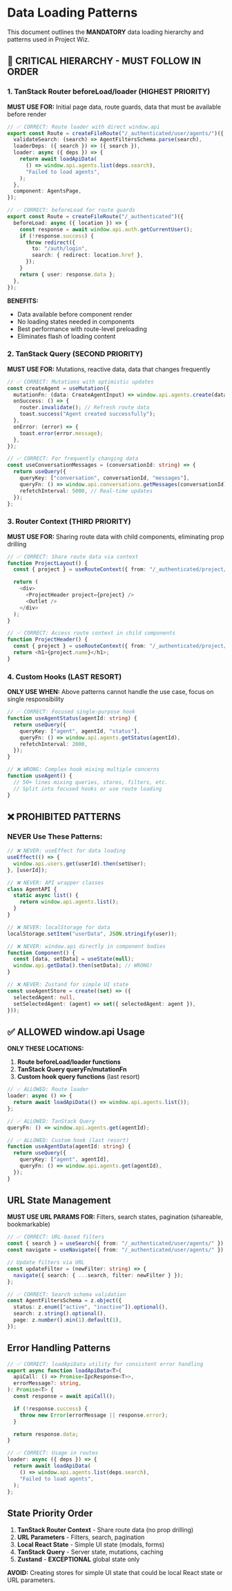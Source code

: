 # Data Loading Patterns

This document outlines the **MANDATORY** data loading hierarchy and patterns used in Project Wiz.

## 🚨 CRITICAL HIERARCHY - MUST FOLLOW IN ORDER

### 1. TanStack Router beforeLoad/loader (HIGHEST PRIORITY)

**MUST USE FOR:** Initial page data, route guards, data that must be available before render

```typescript
// ✅ CORRECT: Route loader with direct window.api
export const Route = createFileRoute("/_authenticated/user/agents/")({
  validateSearch: (search) => AgentFiltersSchema.parse(search),
  loaderDeps: ({ search }) => ({ search }),
  loader: async ({ deps }) => {
    return await loadApiData(
      () => window.api.agents.list(deps.search),
      "Failed to load agents",
    );
  },
  component: AgentsPage,
});

// ✅ CORRECT: beforeLoad for route guards
export const Route = createFileRoute("/_authenticated")({
  beforeLoad: async ({ location }) => {
    const response = await window.api.auth.getCurrentUser();
    if (!response.success) {
      throw redirect({
        to: "/auth/login",
        search: { redirect: location.href },
      });
    }
    return { user: response.data };
  },
});
```

**BENEFITS:**

- Data available before component render
- No loading states needed in components
- Best performance with route-level preloading
- Eliminates flash of loading content

### 2. TanStack Query (SECOND PRIORITY)

**MUST USE FOR:** Mutations, reactive data, data that changes frequently

```typescript
// ✅ CORRECT: Mutations with optimistic updates
const createAgent = useMutation({
  mutationFn: (data: CreateAgentInput) => window.api.agents.create(data),
  onSuccess: () => {
    router.invalidate(); // Refresh route data
    toast.success("Agent created successfully");
  },
  onError: (error) => {
    toast.error(error.message);
  },
});

// ✅ CORRECT: For frequently changing data
const useConversationMessages = (conversationId: string) => {
  return useQuery({
    queryKey: ["conversation", conversationId, "messages"],
    queryFn: () => window.api.conversations.getMessages(conversationId),
    refetchInterval: 5000, // Real-time updates
  });
};
```

### 3. Router Context (THIRD PRIORITY)

**MUST USE FOR:** Sharing route data with child components, eliminating prop drilling

```typescript
// ✅ CORRECT: Share route data via context
function ProjectLayout() {
  const { project } = useRouteContext({ from: "/_authenticated/project/$projectId" });

  return (
    <div>
      <ProjectHeader project={project} />
      <Outlet />
    </div>
  );
}

// ✅ CORRECT: Access route context in child components
function ProjectHeader() {
  const { project } = useRouteContext({ from: "/_authenticated/project/$projectId" });
  return <h1>{project.name}</h1>;
}
```

### 4. Custom Hooks (LAST RESORT)

**ONLY USE WHEN:** Above patterns cannot handle the use case, focus on single responsibility

```typescript
// ✅ CORRECT: Focused single-purpose hook
function useAgentStatus(agentId: string) {
  return useQuery({
    queryKey: ["agent", agentId, "status"],
    queryFn: () => window.api.agents.getStatus(agentId),
    refetchInterval: 2000,
  });
}

// ❌ WRONG: Complex hook mixing multiple concerns
function useAgent() {
  // 50+ lines mixing queries, stores, filters, etc.
  // Split into focused hooks or use route loading
}
```

## ❌ PROHIBITED PATTERNS

### NEVER Use These Patterns:

```typescript
// ❌ NEVER: useEffect for data loading
useEffect(() => {
  window.api.users.get(userId).then(setUser);
}, [userId]);

// ❌ NEVER: API wrapper classes
class AgentAPI {
  static async list() {
    return window.api.agents.list();
  }
}

// ❌ NEVER: localStorage for data
localStorage.setItem("userData", JSON.stringify(user));

// ❌ NEVER: window.api directly in component bodies
function Component() {
  const [data, setData] = useState(null);
  window.api.getData().then(setData); // WRONG!
}

// ❌ NEVER: Zustand for simple UI state
const useAgentStore = create((set) => ({
  selectedAgent: null,
  setSelectedAgent: (agent) => set({ selectedAgent: agent }),
}));
```

## ✅ ALLOWED window.api Usage

**ONLY THESE LOCATIONS:**

1. **Route beforeLoad/loader functions**
2. **TanStack Query queryFn/mutationFn**
3. **Custom hook query functions** (last resort)

```typescript
// ✅ ALLOWED: Route loader
loader: async () => {
  return await loadApiData(() => window.api.agents.list());
};

// ✅ ALLOWED: TanStack Query
queryFn: () => window.api.agents.get(agentId);

// ✅ ALLOWED: Custom hook (last resort)
function useAgentData(agentId: string) {
  return useQuery({
    queryKey: ["agent", agentId],
    queryFn: () => window.api.agents.get(agentId),
  });
}
```

## URL State Management

**MUST USE URL PARAMS FOR:** Filters, search states, pagination (shareable, bookmarkable)

```typescript
// ✅ CORRECT: URL-based filters
const { search } = useSearch({ from: "/_authenticated/user/agents/" });
const navigate = useNavigate({ from: "/_authenticated/user/agents/" });

// Update filters via URL
const updateFilter = (newFilter: string) => {
  navigate({ search: { ...search, filter: newFilter } });
};

// ✅ CORRECT: Search schema validation
const AgentFiltersSchema = z.object({
  status: z.enum(["active", "inactive"]).optional(),
  search: z.string().optional(),
  page: z.number().min(1).default(1),
});
```

## Error Handling Patterns

```typescript
// ✅ CORRECT: loadApiData utility for consistent error handling
export async function loadApiData<T>(
  apiCall: () => Promise<IpcResponse<T>>,
  errorMessage?: string,
): Promise<T> {
  const response = await apiCall();

  if (!response.success) {
    throw new Error(errorMessage || response.error);
  }

  return response.data;
}

// ✅ CORRECT: Usage in routes
loader: async ({ deps }) => {
  return await loadApiData(
    () => window.api.agents.list(deps.search),
    "Failed to load agents",
  );
};
```

## State Priority Order

1. **TanStack Router Context** - Share route data (no prop drilling)
2. **URL Parameters** - Filters, search, pagination
3. **Local React State** - Simple UI state (modals, forms)
4. **TanStack Query** - Server state, mutations, caching
5. **Zustand** - **EXCEPTIONAL** global state only

**AVOID:** Creating stores for simple UI state that could be local React state or URL parameters.
